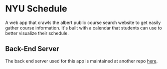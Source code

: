 # NYU Schedule
A web app that crawls the albert public course search website to get easily gather course information. It's built with a calendar that students can use to better visualize their schedule.

## Back-End Server
The back end server used for this app is maintained at another repo [here](https://github.com/HUNTINGHOUND/albertserver).

